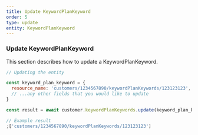 ```yaml
---
title: Update KeywordPlanKeyword
order: 5
type: update
entity: KeywordPlanKeyword
---
```


### Update KeywordPlanKeyword

This section describes how to update a KeywordPlanKeyword.

```javascript
// Updating the entity

const keyword_plan_keyword = {
  resource_name: 'customers/1234567890/keywordPlanKeywords/123123123', // The resource_name is required
  // ...any other fields that you would like to update
}

const result = await customer.keywordPlanKeywords.update(keyword_plan_keyword)
```

```javascript
// Example result
;['customers/1234567890/keywordPlanKeywords/123123123']
```
